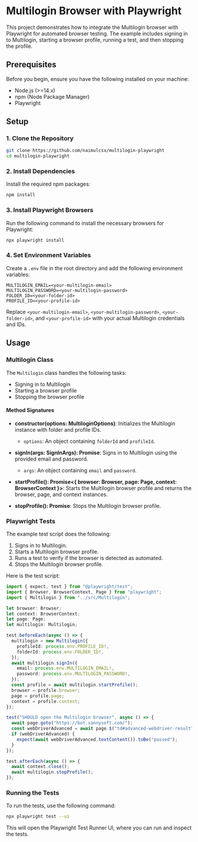 # Multilogin Browser with Playwright

This project demonstrates how to integrate the Multilogin browser with Playwright for automated browser testing. The example includes signing in to Multilogin, starting a browser profile, running a test, and then stopping the profile.

## Prerequisites

Before you begin, ensure you have the following installed on your machine:

- Node.js (>=14.x)
- npm (Node Package Manager)
- Playwright

## Setup

### 1. Clone the Repository

```bash
git clone https://github.com/naimulcsx/multilogin-playwright
cd multilogin-playwright
```

### 2. Install Dependencies

Install the required npm packages:

```bash
npm install
```

### 3. Install Playwright Browsers

Run the following command to install the necessary browsers for Playwright:

```bash
npx playwright install
```

### 4. Set Environment Variables

Create a `.env` file in the root directory and add the following environment variables:

```env
MULTILOGIN_EMAIL=<your-multilogin-email>
MULTILOGIN_PASSWORD=<your-multilogin-password>
FOLDER_ID=<your-folder-id>
PROFILE_ID=<your-profile-id>
```

Replace `<your-multilogin-email>`, `<your-multilogin-password>`, `<your-folder-id>`, and `<your-profile-id>` with your actual Multilogin credentials and IDs.

## Usage

### Multilogin Class

The `Multilogin` class handles the following tasks:

- Signing in to Multilogin
- Starting a browser profile
- Stopping the browser profile

#### Method Signatures

- **constructor(options: MultiloginOptions)**: Initializes the Multilogin instance with folder and profile IDs.
  - `options`: An object containing `folderId` and `profileId`.

- **signIn(args: SignInArgs): Promise<SignInResponse>**: Signs in to Multilogin using the provided email and password.
  - `args`: An object containing `email` and `password`.

- **startProfile(): Promise<{ browser: Browser, page: Page, context: BrowserContext }>**: Starts the Multilogin browser profile and returns the browser, page, and context instances.

- **stopProfile(): Promise<void>**: Stops the Multilogin browser profile.

### Playwright Tests

The example test script does the following:

1. Signs in to Multilogin.
2. Starts a Multilogin browser profile.
3. Runs a test to verify if the browser is detected as automated.
4. Stops the Multilogin browser profile.

Here is the test script:

```typescript
import { expect, test } from "@playwright/test";
import { Browser, BrowserContext, Page } from "playwright";
import { Multilogin } from "../src/Multilogin";

let browser: Browser;
let context: BrowserContext;
let page: Page;
let multilogin: Multilogin;

test.beforeEach(async () => {
  multilogin = new Multilogin({
    profileId: process.env.PROFILE_ID!,
    folderId: process.env.FOLDER_ID!,
  });
  await multilogin.signIn({
    email: process.env.MULTILOGIN_EMAIL!,
    password: process.env.MULTILOGIN_PASSWORD!,
  });
  const profile = await multilogin.startProfile();
  browser = profile.browser;
  page = profile.page;
  context = profile.context;
});

test("SHOULD open the Multilogin browser", async () => {
  await page.goto("https://bot.sannysoft.com/");
  const webDriverAdvanced = await page.$("td#advanced-webdriver-result");
  if (webDriverAdvanced) {
    expect(await webDriverAdvanced.textContent()).toBe("passed");
  }
});

test.afterEach(async () => {
  await context.close();
  await multilogin.stopProfile();
});
```

### Running the Tests

To run the tests, use the following command:

```bash
npx playwright test --ui
```

This will open the Playwright Test Runner UI, where you can run and inspect the tests.
